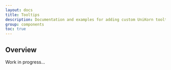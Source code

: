 ```yaml
---
layout: docs
title: Tooltips
description: Documentation and examples for adding custom UniKorn tooltips with CSS and JavaScript using CSS3 for animations and data-attributes for local title storage.
group: components
toc: true
---
```


## Overview

Work in progress...

